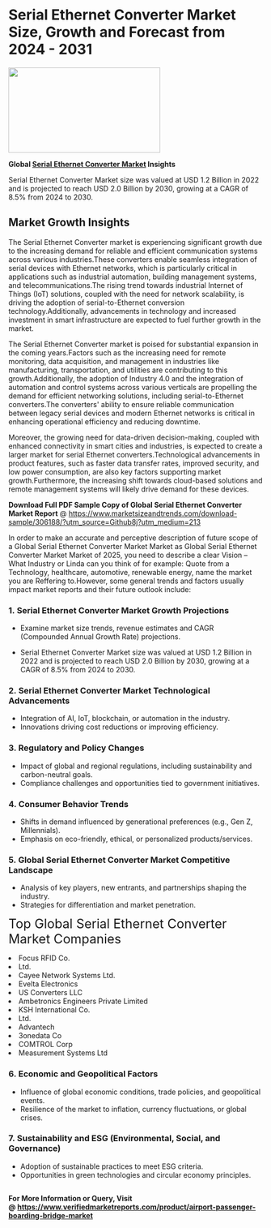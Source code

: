 <H1>Serial Ethernet Converter Market Size, Growth and Forecast from 2024 - 2031</H1><img class="aligncenter size-medium wp-image-584254" src="https://thirdeyenews.in/wp-content/uploads/2024/09/Global-Market-Research-300x168.jpeg" alt="" width="300" height="168" /><p><strong>Global&nbsp;<a href="https://www.marketsizeandtrends.com/download-sample/306188/?utm_source=Github8j?utm_medium=213">Serial Ethernet Converter Market</a> Insights</strong></p><p>Serial Ethernet Converter Market size was valued at USD 1.2 Billion in 2022 and is projected to reach USD 2.0 Billion by 2030, growing at a CAGR of 8.5% from 2024 to 2030.</p><p><h2>Market Growth Insights</h2> <p>The Serial Ethernet Converter market is experiencing significant growth due to the increasing demand for reliable and efficient communication systems across various industries.These converters enable seamless integration of serial devices with Ethernet networks, which is particularly critical in applications such as industrial automation, building management systems, and telecommunications.The rising trend towards industrial Internet of Things (IoT) solutions, coupled with the need for network scalability, is driving the adoption of serial-to-Ethernet conversion technology.Additionally, advancements in technology and increased investment in smart infrastructure are expected to fuel further growth in the market.</p> <p>The Serial Ethernet Converter market is poised for substantial expansion in the coming years.Factors such as the increasing need for remote monitoring, data acquisition, and management in industries like manufacturing, transportation, and utilities are contributing to this growth.Additionally, the adoption of Industry 4.0 and the integration of automation and control systems across various verticals are propelling the demand for efficient networking solutions, including serial-to-Ethernet converters.The converters' ability to ensure reliable communication between legacy serial devices and modern Ethernet networks is critical in enhancing operational efficiency and reducing downtime.</p> <p>Moreover, the growing need for data-driven decision-making, coupled with enhanced connectivity in smart cities and industries, is expected to create a larger market for serial Ethernet converters.Technological advancements in product features, such as faster data transfer rates, improved security, and low power consumption, are also key factors supporting market growth.Furthermore, the increasing shift towards cloud-based solutions and remote management systems will likely drive demand for these devices.</p> <p><span class=""><strong>Download Full PDF Sample Copy of Global Serial Ethernet Converter Market Report</strong> @ <a href="https://www.marketsizeandtrends.com/download-sample/306188/?utm_source=Github8j?utm_medium=213" target="_blank">https://www.marketsizeandtrends.com/download-sample/306188/?utm_source=Github8j?utm_medium=213</a></span></p><p>In order to make an accurate and perceptive description of future scope of a Global&nbsp;Serial Ethernet Converter Market Market as Global&nbsp;Serial Ethernet Converter Market Market of 2025, you need to describe a clear Vision &ndash; What Industry or Linda can you think of for example: Quote from a Technology, healthcare, automotive, renewable energy, name the market you are Reffering to.However, some general trends and factors usually impact market reports and their future outlook include:</p><h3>1.&nbsp;<strong>Serial Ethernet Converter Market Growth Projections</strong></h3><ul><li>Examine market size trends, revenue estimates and CAGR (Compounded Annual Growth Rate) projections.</li><li><p>Serial Ethernet Converter Market size was valued at USD 1.2 Billion in 2022 and is projected to reach USD 2.0 Billion by 2030, growing at a CAGR of 8.5% from 2024 to 2030.</p></li></ul><h3>2.&nbsp;<strong>Serial Ethernet Converter Market Technological Advancements</strong></h3><ul><li>Integration of AI, IoT, blockchain, or automation in the industry.</li><li>Innovations driving cost reductions or improving efficiency.</li></ul><h3>3.&nbsp;<strong>Regulatory and Policy Changes</strong></h3><ul><li>Impact of global and regional regulations, including sustainability and carbon-neutral goals.</li><li>Compliance challenges and opportunities tied to government initiatives.</li></ul><h3>4.&nbsp;<strong>Consumer Behavior Trends</strong></h3><ul><li>Shifts in demand influenced by generational preferences (e.g., Gen Z, Millennials).</li><li>Emphasis on eco-friendly, ethical, or personalized products/services.</li></ul><h3>5.&nbsp;<strong>Global Serial Ethernet Converter Market Competitive Landscape</strong></h3><ul><li>Analysis of key players, new entrants, and partnerships shaping the industry.</li><li>Strategies for differentiation and market penetration.</li></ul><p data-pm-slice="1 1 []"><span style="color: inherit; font-family: inherit; font-size: 25px;">Top Global Serial Ethernet Converter Market Companies</span></p><div class="" data-test-id=""><p><li>Focus RFID Co.</li><li> Ltd.</li><li> Cayee Network Systems Ltd.</li><li> Evelta Electronics</li><li> US Converters LLC</li><li> Ambetronics Engineers Private Limited</li><li> KSH International Co.</li><li>Ltd.</li><li> Advantech</li><li> 3onedata Co</li><li> COMTROL Corp</li><li> Measurement Systems Ltd</li></p></div><h3>6.&nbsp;<strong>Economic and Geopolitical Factors</strong></h3><ul><li>Influence of global economic conditions, trade policies, and geopolitical events.</li><li>Resilience of the market to inflation, currency fluctuations, or global crises.</li></ul><h3>7.&nbsp;<strong>Sustainability and ESG (Environmental, Social, and Governance)</strong></h3><ul><li>Adoption of sustainable practices to meet ESG criteria.</li><li>Opportunities in green technologies and circular economy principles.</li></ul><h2><strong style="font-size: 14px;">For More Information or Query, Visit @&nbsp;</strong><a style="background-color: #ffffff; font-size: 14px;" href="https://www.marketsizeandtrends.com/report/serial-ethernet-converter-market/" target="_blank">https://www.verifiedmarketreports.com/product/airport-passenger-boarding-bridge-market</a></h2>